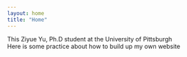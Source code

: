 ```yaml
---
layout: home
title: "Home"
---
```


This Ziyue Yu, Ph.D student at the University of Pittsburgh<br>
Here is some practice about how to build up my own website

